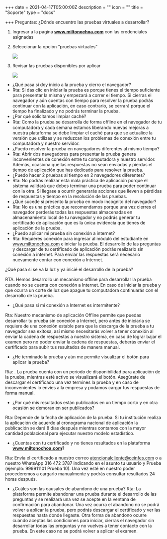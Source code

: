 +++
date = 2021-04-17T05:00:00Z
description = ""
icon = ""
title = "Soporte"
type = "docs"

+++
Preguntas:
¿Dónde encuentro las pruebas virtuales a desarrollar?

1. Ingresar a la pagina **www.miltonochoa.com** con las credenciales asignadas
2. Seleccionar la opción “pruebas virtuales”

   ![](/uploads/2.png)
3. Revisar las pruebas disponibles por aplicar

   ![](/uploads/1.png)

* ¿Qué pasa si doy inicio a la prueba y cierro el navegador?
* Rta: Si das clic en iniciar la prueba es porque tienes el tiempo suficiente para presentar la misma y empezará a correr el tiempo. Si cierras el navegador y aún cuentas con tiempo para resolver la prueba podrás continuar con la aplicación, en caso contrario, se cerrará porque el tiempo ha finalizado y no podrás terminar la prueba.
* ¿Por qué solicitamos limpiar caché?
* Rta: Como la prueba se desarrolla de forma oﬄine en el navegador de tu computadora y cada semana estamos liberando nuevas mejoras a nuestra plataforma se debe limpiar el caché para que se actualice la versión que utilizas y se reduzcan los problemas de conexión entre tu computadora y nuestro servidor.
* ¿Puedo resolver la prueba en navegadores diferentes al mismo tiempo?
* Rta: Abrir dos navegadores para presentar la prueba genera inconvenientes de conexión entre tu computadora y nuestro servidor. Además, ocasiona que las respuestas no sean enviadas y pierdas el tiempo de aplicación que has dedicado para resolver la prueba.
* ¿Puedo hacer 2 pruebas al tiempo en 2 navegadores diferentes?
* Rta: No podrás realizar esta mala práctica de aplicación porque el sistema validará que debes terminar una prueba para poder continuar con la otra. Si llegase a ocurrir generarás acciones que lleven a pérdidas de respuestas y tiempo en la resolución de las pruebas.
* ¿Qué sucede si presento la prueba en modo incógnito del navegador?
* Rta: No es una práctica que recomendamos porque una vez cierres el navegador perderás todas las respuestas almacenadas en almacenamiento local de tu navegador y no podrás generar tu certificado de aplicación que es la única evidencia que tienes de aplicación de la prueba.
* ¿Puedo aplicar mi prueba sin conexión a internet?
* Rta: Requieres conexión para ingresar al módulo del estudiante en www.miltonochoa.com e iniciar la prueba. El desarrollo de las preguntas y descargar de tu certificado de aplicación podrás realizarlo sin conexión a internet. Para enviar las respuestas será necesario nuevamente contar con conexión a Internet.

¿Qué pasa si se va la luz y ya inicié el desarrollo de la prueba?

RTA. Hemos desarrollo un mecanismo oﬄine para desarrollar la prueba cuando no se cuenta con conexión a Internet. En caso de iniciar la prueba y que ocurra un corte de luz que apague tu computadora continuarás con el desarrollo de la prueba.

* ¿Qué pasa si mi conexión a Internet es intermitente?

Rta: Nuestro mecanismo de aplicación Oﬄine permite que puedas desarrollar tu prueba sin conexión a Internet, pero antes de iniciarla se requiere de una conexión estable para que la descarga de la prueba a tu navegador sea exitosa, así mismo necesitarás volver a tener conexión al enviar la cadena de respuestas a nuestro sistema, en caso de lograr bajar el examen pero no poder enviar la cadena de respuestas, deberás enviar el certificado para subir tus resultados de manera manual.

* ¿He terminado la prueba y aún me permite visualizar el botón para aplicar la prueba?

Rta: . La prueba cuenta con un periodo de disponibilidad para aplicación de la prueba, mientras esté activo se visualizará el botón. Asegúrate de descargar el certificado una vez termines la prueba y en caso de inconvenientes lo envíes a la empresa y podamos cargar tus respuestas de forma manual.

* ¿Por qué mis resultados están publicados en un tiempo corto y en otra ocasión se demoran en ser publicados?

Rta: Depende de la fecha de aplicación de la prueba. Si tu institución realiza la aplicación de acuerdo al cronograma nacional de aplicación la publicación se dará 8 días después mientras contamos con la mayor cantidad poblacional para ejecutar nuestro modelo estadístico.

* ¿Cuentas con tu certificado y no tienes resultados en la plataforma **www.miltonochoa.com?**

Rta: Envía el certificado a nuestro correo atencionalcliente@ceinfes.com o a nuestro WhatsApp 316 472 3787 indicando en el asunto tu usuario y Prueba (ejemplo: 999911101 Prueba 10). Una vez esté en nuestro poder procederemos a cargarlo manualmente y podrás consultar resultados 24 horas después.

* ¿Cuáles son las causales de abandono de una prueba?
  Rta:
  La plataforma permite abandonar una prueba durante el desarrollo de las preguntas y se realizará una vez se acepte en la ventana de confirmación para abandonar. Una vez ocurra el abandono no se podrá volver a aplicar la prueba, pero podrás descargar el certificado y ver las respuestas hasta donde llegaste.
  Otra forma de abandono ocurre cuando aceptas las condiciones para iniciar, cierras el navegador sin desarrollar todas las preguntas y no vuelves a tener contacto con la prueba. En este caso no se podrá volver a aplicar el examen.